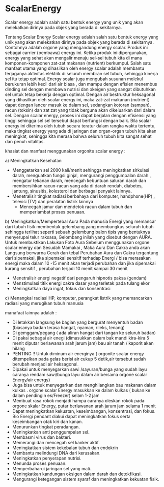 # ScalarEnergy
Scalar energy adalah salah satu bentuk energy yang unik yang akan melekatkan dirinya pada objek yang berada di sekitarnya. 

Tentang Scalar Energy
Scalar energy adalah salah satu bentuk energy yang unik yang akan melekatkan dirinya pada objek yang berada di sekitarnya. Contohnya adalah orgone yang mengandung energy scalar. Produk ini sebagai carrier (pembawa) energy ini.
Ketika produk ini dipergunakan, energy yang sehat akan mengalir menuju sel-sel tubuh kita di mana komponen-komponen zat-zat makanan (nutrient) berkumpul. Salah satu manfaat utama yang dihasilkan oleh energy scalar adalah membantu terjaganya aktivitas elektrik di seluruh membran sel tubuh, sehingga kinerja sel itu tetap optimal. Energy scalar juga mengubah susunan molekul berukuran lebih kecil dari air biasa , dan mampu dengan efisien menembus dinding sel dengan membawa nutrisi dan okeigen yang sangat dibutuhkan sel untuk tetap bekerja dengan optimal.
Dengan air bestruktur heksagonal yang dihasilkan oleh scalar energy ini, maka zat-zat makanan (nutrient) dapat dengan lancer masuk ke dalam sel, sedangkan kotoran (sampah), racun (toksin) dan zat zat yang tidak berguna akan dikeluarkan dari dalam sel. Dengan scalar energy, proses ini dapat berjalan dengan efisiensi yang tinggi sehingga sel sel tersebut dapat berfungsi dengan baik.
Bila scalar energy ini diterima oleh tubuh secara teratur dalam rangka waktu tertentu, maka tingkat energy yang ada di jaringan dan organ-organ tubuh kita akan meningkat, sehingga kita merasa bahwa seluruh tubuh kita sangat sehat dan penuh vitalitas.

khasiat dan manfaat menggunakan orgonite scalar energy :

a) Meningkatkan Kesehatan
-  Menggetarkan sel 2000 kali/menit sehingga meningkatkan sirkulasi darah, menguatkan fungsi ginjal, mengurangi penggumpalan darah , mengatur tekanan darah, mencegah kebuntuan saluran darah dan membersihkan racun-racun yang ada di darah
rendah, diabetes, jantung, sinusitis, kolesterol dan berbagai penyakit lainnya.
- Menetralisir tingkat radiasi berbahaya dari komputer, handphone(HP) , televisi (TV) dan peralatan listrik lainnya
  - Mencegah jamur dan mendetok racun dalam tubuh dan memperlambat proses penuaan.

b) Meningkatkan/Mempertebal Aura
Pada manusia Energi yang memancar dari tubuh fisik membentuk gelombang yang membungkus seluruh tubuh sehingga terlihat seperti sebuah gelembung balon tipis yang bentuknya menyerupai telur raksasa, Gelombang inilah yang disebut dengan AURA. 
Untuk membuktikan Lakukan Foto Aura Sebelum menggunakan orgone scalar energy dan Sesudah Mamakai , Maka Aura Dan Cakra anda akan Langsung berwarna Cerah dan tebal
Perubahan Aura dan Cakra tergantung dari sipemakai, jika sipemakai sensitif terhadap Energi / bisa merasakan energi maka dalam 10 -15 menit akan terjadi perubahan dan jika sipemakai kurang sensitif , perubahan terjadi 10 menit sampai 30 menit 

- Menetralisir energi negatif dari pengaruh hipnotis paksa (gendam)
- Menstimulasi titik energi cakra dasar yang terletak pada tulang ekor
- Meningkatkan daya ingat, fokus dan konsentrasi

c) Menangkal radiasi HP, komputer, perangkat listrik yang memancarkan radiasi yang merugikan tubuh manusia

manafaat lainnya adalah :

- Di letakkan langsung ke bagian yang bergurat menyentuh badan (biasanya badan terasa hangat, nyaman, rileks, tenang)
- Di gemggam/pegang ( ada aliran hangat dari tangan ke seluruh badan)
- Di pakai sebagai air enegi (dimasukkan dalam bak mandi kira-kira 5 menit diputar berlawanan arah jarum jam) bau air tanah / kaporit akan hilang
- PENTING !! Untuk diminum air energinya ( orgonite scalar energy ditempelkan pada gelas berisi air cukup 5 detik,air tersebut sudah berubah menjadi air heksagonal.
- Dipakai untuk menyegarkan sawi /sayuran/bunga yang sudah layu caranya rendam sawi/bunga layu dalam air bersama orgone scalar Energy/air energy) 
- Juga bisa untuk menyegarkan dan menghilangkan bau makanan dalam kulkas . orgone scalar Energy masukkan ke dalam kulkas ( bukan ke dalam pendingin es/Freezer) selam 1-2 jam
- Membuat rasa rokok menjadi hampa caranya oleskan rokok pada orgone skalar Energy, putar berlawanan arah jarum jam selama 1 menit
- Dapat meningkatkan kekuatan, keseimbangan, konsentrasi, dan fokus. Bio Energi pendant diakui dapat meningkatkan fokus serta keseimbangan otak kiri dan kanan.
- Menurunkan tingkat peradangan.
- Meningkatkan anti penggumpalan sel. 
- Membasmi virus dan bakteri. 
- Memerangi dan mencegah sel kanker aktif. 
- Meningkatkan sistem kekebalan tubuh dan endokrin 
- Membantu melindungi DNA dari kerusakan. 
- Meningkatkan penyerapan nutrisi. 
- Menunda proses penuaan. 
- Memperbaharui jaringan sel yang mati. 
- Meningkatkan kandungan oksigen dalam darah dan detokfikasi. 
- Mengurangi ketegangan sistem syaraf dan meningkatkan kekuatan fisik.

